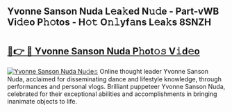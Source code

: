 ## Yvonne Sanson Nuda L𝚎a𝚔ed N𝚞𝚍e - Part-vWB Vi𝚍𝚎o P𝚑𝚘tos - H𝚘𝚝 O𝚗𝚕yf𝚊ns L𝚎a𝚔s 8SNZH

# <h2><a href="http://kfdrflp.oniu.top/?m=Yvonne+Sanson+Nuda">🔗👉 🔴 Yvonne Sanson Nuda P𝚑ot𝚘𝚜 V𝚒d𝚎o</a></h2>

[![Yvonne Sanson Nuda Nu𝚍e𝚜](https://i.imgur.com/0qMVB7G.gif)](http://kfdrflp.oniu.top/?m=Yvonne+Sanson+Nuda)
Online thought leader Yvonne Sanson Nuda, acclaimed for disseminating dance and lifestyle knowledge, through performances and personal vlogs. Brilliant puppeteer Yvonne Sanson Nuda, celebrated for their exceptional abilities and accomplishments in bringing inanimate objects to life.  
